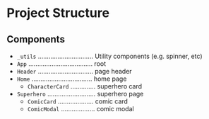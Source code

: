 # Project Structure

## Components 

* `_utils` ............................... Utility components (e.g. spinner, etc)
* `App` .................................... root  
* `Header` ............................... page header
* `Home` .................................. home page
    * `CharacterCard` .............. superhero card
* `Superhero` ........................... superhero page
    * `ComicCard` .................... comic card
    * `ComicModal` ................... comic modal
